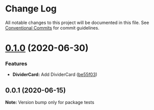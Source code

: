 # Change Log

All notable changes to this project will be documented in this file.
See [Conventional Commits](https://conventionalcommits.org) for commit guidelines.

# [0.1.0](https://bitbucket.orgn.io/od/origin-ui/compare/tests@0.0.1...tests@0.1.0) (2020-06-30)


### Features

* **DividerCard:** Add DividerCard ([be55f03](https://bitbucket.orgn.io/od/origin-ui/commits/be55f031e64296b13df1f898c1f986b07a9af611))





## 0.0.1 (2020-06-15)

**Note:** Version bump only for package tests
